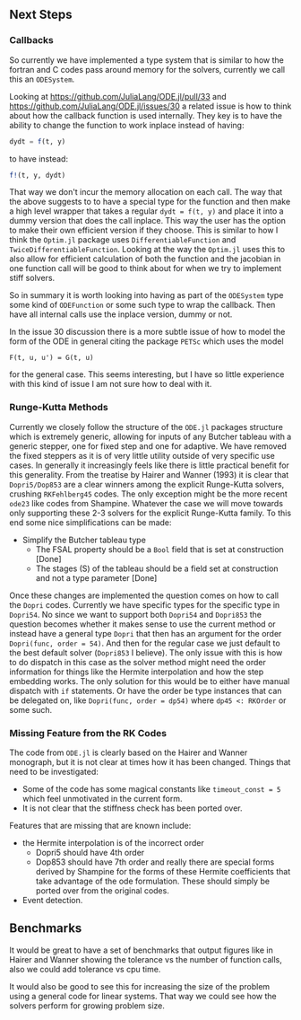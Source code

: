 ## Next Steps

### Callbacks
So currently we have implemented a type system that is similar to how the
fortran and C codes pass around memory for the solvers, currently we call this
an `ODESystem`.

Looking at https://github.com/JuliaLang/ODE.jl/pull/33 and
https://github.com/JuliaLang/ODE.jl/issues/30 a related issue is how to think
about how the callback function is used internally. They key is to have the
ability to change the function to work inplace instead of having:
```jl
dydt = f(t, y)
```
to have instead:
```jl
f!(t, y, dydt)
```
That way we don't incur the memory allocation on each call. The way that the
above suggests to to have a special type for the function and then make a high
level wrapper that takes a regular ```dydt = f(t, y)``` and place it into a
dummy version that does the call inplace. This way the user has the option to
make their own efficient version if they choose. This is similar to how I think
the `Optim.jl` package uses `DifferentiableFunction` and
`TwiceDifferentiableFunction`. Looking at the way the `Optim.jl` uses this to
also allow for efficient calculation of both the function and the jacobian in
one function call will be good to think about for when we try to implement
stiff solvers.

So in summary it is worth looking into having as part of the `ODESystem` type
some kind of `ODEFunction` or some such type to wrap the callback. Then have
all internal calls use the inplace version, dummy or not.

In the issue 30 discussion there is a more subtle issue of how to model the
form of the ODE in general citing the package `PETSc` which uses the model
```
F(t, u, u') = G(t, u)
```
for the general case. This seems interesting, but I have so little experience
with this kind of issue I am not sure how to deal with it.

### Runge-Kutta Methods
Currently we closely follow the structure of the `ODE.jl` packages structure
which is extremely generic, allowing for inputs of any Butcher tableau with
a generic stepper, one for fixed step and one for adaptive. We have removed
the fixed steppers as it is of very little utility outside of very specific
use cases. In generally it increasingly feels like there is little practical
benefit for this generality. From the treatise by Hairer and Wanner (1993) it
is clear that `Dopri5/Dop853` are a clear winners among the explicit Runge-Kutta
solvers, crushing `RKFehlberg45` codes. The only exception might be the more
recent `ode23` like codes from Shampine. Whatever the case we will move towards
only supporting these 2-3 solvers for the explicit Runge-Kutta family. To this
end some nice simplifications can be made:

* Simplify the Butcher tableau type
    * The FSAL property should be a `Bool` field that is set at construction [Done]
    * The stages (S) of the tableau should be a field set at construction and
      not a type parameter [Done]

Once these changes are implemented the question comes on how to call the `Dopri`
codes. Currently we have specific types for the specific type in `Dopri54`.
No since we want to support both `Dopri54` and `Dopri853` the question becomes
whether it makes sense to use the current method or instead have a general
type `Dopri` that then has an argument for the order `Dopri(func, order = 54)`.
And then for the regular case we just default to the best default solver
(`Dopri853` I believe). The only issue with this is how to do dispatch in this
case as the solver method might need the order information for things like
the Hermite interpolation and how the step embedding works. The only solution
for this would be to either have manual dispatch with `if` statements. Or have
the order be type instances that can be delegated on, like
`Dopri(func, order = dp54)` where `dp45 <: RKOrder` or some such.

### Missing Feature from the RK Codes
The code from `ODE.jl` is clearly based on the Hairer and Wanner monograph, but
it is not clear at times how it has been changed. Things that need to be
investigated:

* Some of the code has some magical constants like `timeout_const = 5` which
  feel unmotivated in the current form.
* It is not clear that the stiffness check has been ported over.

Features that are missing that are known include:
* the Hermite interpolation is of the incorrect order
    * Dopri5 should have 4th order
    * Dop853 should have 7th order
  and really there are special forms derived by Shampine for the forms of these
  Hermite coefficients that take advantage of the ode formulation. These
  should simply be ported over from the original codes.
* Event detection.

## Benchmarks
It would be great to have a set of benchmarks that output figures like in
Hairer and Wanner showing the tolerance vs the number of function calls, also
we could add tolerance vs cpu time.

It would also be good to see this for increasing the size of the problem using
a general code for linear systems. That way we could see how the solvers
perform for growing problem size.
